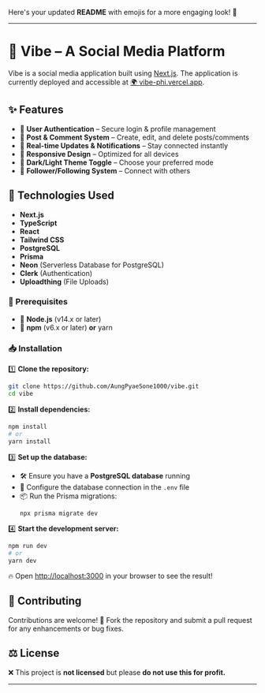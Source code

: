 Here's your updated **README** with emojis for a more engaging look! 🚀  

---

# 🎵 Vibe – A Social Media Platform  

Vibe is a social media application built using [Next.js](https://nextjs.org/). The application is currently deployed and accessible at [🌍 vibe-phi.vercel.app](https://vibe-phi.vercel.app).  

## ✨ Features  

- 🔐 **User Authentication** – Secure login & profile management  
- 📝 **Post & Comment System** – Create, edit, and delete posts/comments  
- 🔔 **Real-time Updates & Notifications** – Stay connected instantly  
- 📱 **Responsive Design** – Optimized for all devices  
- 🌙 **Dark/Light Theme Toggle** – Choose your preferred mode  
- 👥 **Follower/Following System** – Connect with others  

## 🚀 Technologies Used  

- **Next.js**
- **TypeScript**  
- **React**  
- **Tailwind CSS**  
- **PostgreSQL**  
- **Prisma**  
- **Neon**  (Serverless Database for PostgreSQL)
- **Clerk** (Authentication)  
- **Uploadthing** (File Uploads)  

### 📌 Prerequisites  

- 📌 **Node.js** (v14.x or later)  
- 📌 **npm** (v6.x or later) **or** yarn  

### 📥 Installation  

1️⃣ **Clone the repository:**  
```bash
git clone https://github.com/AungPyaeSone1000/vibe.git
cd vibe
```  

2️⃣ **Install dependencies:**  
```bash
npm install
# or
yarn install
```  

3️⃣ **Set up the database:**  
- 🛠 Ensure you have a **PostgreSQL database** running  
- 🔧 Configure the database connection in the `.env` file  
- 📦 Run the Prisma migrations:  
  ```bash
  npx prisma migrate dev
  ```  

4️⃣ **Start the development server:**  
```bash
npm run dev
# or
yarn dev
```  

🔥 Open [http://localhost:3000](http://localhost:3000) in your browser to see the result!  

## 🤝 Contributing  

Contributions are welcome! 🎉 Fork the repository and submit a pull request for any enhancements or bug fixes.  

## ⚖️ License  

❌ This project is **not licensed** but please **do not use this for profit.**  

---
